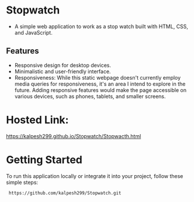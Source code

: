 # Stopwatch

* A simple web application to work as a stop watch built with HTML, CSS, and JavaScript.

## Features

- Responsive design for desktop devices.
- Minimalistic and user-friendly interface.
- Responsiveness: While this static webpage doesn't currently employ media queries for responsiveness, it's an area I intend to explore in the future. Adding responsive features would make the page accessible on various devices, such as phones, tablets, and smaller screens.

# Hosted Link:
 https://kalpesh299.github.io/Stopwatch/Stopwacth.html

# Getting Started

To run this application locally or integrate it into your project, follow these simple steps:
 ```bash
  https://github.com/kalpesh299/Stopwatch.git


